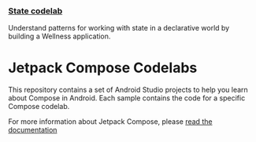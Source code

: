 ### [State codelab](https://developer.android.com/codelabs/jetpack-compose-state)

Understand patterns for working with state in a declarative world by building a Wellness application.

# Jetpack Compose Codelabs

This repository contains a set of Android Studio projects to help you learn about
Compose in Android. Each sample contains the code for a specific Compose codelab.

For more information about Jetpack Compose, please [read the documentation](https://developer.android.com/jetpack/compose)
